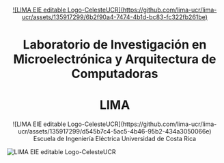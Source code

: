 <!-- PROJECT LOGO -->
<br />
<div align="center">
  <a href="https://github.com/lima-ucr">
![LIMA EIE editable Logo-CelesteUCR](https://github.com/lima-ucr/lima-ucr/assets/135917299/6b2f90a4-7474-4b1d-bc83-fc322fb261be) 
  </a>

  <h1 align="center">Laboratorio de Investigación en Microelectrónica y Arquitectura de Computadoras</h1>
  <h1 align="center">LIMA</h1>![LIMA EIE editable Logo-CelesteUCR](https://github.com/lima-ucr/lima-ucr/assets/135917299/d545b7c4-5ac5-4b46-95b2-434a3050066e)

  </h2>Escuela de Ingeniería Eléctrica</h2>
  </h2>Universidad de Costa Rica</h2>
</div>

![LIMA EIE editable Logo-CelesteUCR](https://github.com/lima-ucr/lima-ucr/assets/135917299/1cfcd8b6-7aa9-4580-9045-a70d48388ef9)

